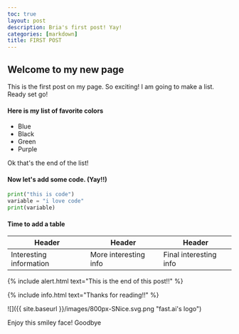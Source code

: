 ```yaml
---
toc: true
layout: post
description: Bria's first post! Yay!
categories: [markdown]
title: FIRST POST
---
```

## Welcome to my new page
This is the first post on my page. So exciting! I am going to make a list. Ready set go!

#### Here is my list of favorite colors
- Blue
- Black
- Green
- Purple

Ok that's the end of the list! 


#### Now let's add some code. (Yay!!)

```python
print("this is code")
variable = "i love code"
print(variable)
```

#### Time to add a table

| Header | Header | Header |
|-|-|-|
| Interesting information | More interesting info | Final interesting info |


{% include alert.html text="This is the end of this post!!" %}

{% include info.html text="Thanks for reading!!" %}

![]({{ site.baseurl }}/images/800px-SNice.svg.png "fast.ai's logo")

Enjoy this smiley face! Goodbye